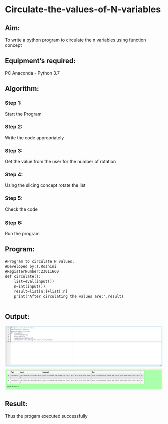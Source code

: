 # Circulate-the-values-of-N-variables
## Aim:
To write a python program to circulate the n variables using function concept
## Equipment’s required:
PC
Anaconda - Python 3.7
## Algorithm: 
### Step 1: 
Start the Program
### Step 2: 
Write the code appropriately
### Step 3: 
Get the value from the user for the number of rotation
### Step 4: 
Using the slicing concept rotate the list

### Step 5: 
Check the code
### Step 6: 
Run the program
## Program:
```
#Program to circulate N values.
#Developed by:T.Roshini 
#RegisterNumber:23011660
def circulate():
    list=eval(input())
    n=int(input())
    result=list[n:]+list[:n]
    print("After circulating the values are:",result)
        
```
## Output:
![output](./nvariables.png)
## Result:
Thus the progam executed successfully
